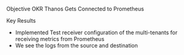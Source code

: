 Objective OKR
Thanos Gets Connected to Prometheus

Key Results 
- Implemented Test receiver configuration of the multi-tenants for receiving metrics from Prometheus
- We see the logs from the source and destination
